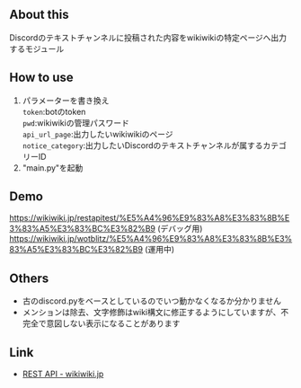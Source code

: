 ## About this
Discordのテキストチャンネルに投稿された内容をwikiwikiの特定ページへ出力するモジュール

## How to use
1. パラメーターを書き換え  
 ```token```:botのtoken  
 ```pwd```:wikiwikiの管理パスワード  
 ```api_url_page```:出力したいwikiwikiのページ  
 ```notice_category```:出力したいDiscordのテキストチャンネルが属するカテゴリーID  
1. "main.py"を起動

## Demo
https://wikiwiki.jp/restapitest/%E5%A4%96%E9%83%A8%E3%83%8B%E3%83%A5%E3%83%BC%E3%82%B9 (デバッグ用)
https://wikiwiki.jp/wotblitz/%E5%A4%96%E9%83%A8%E3%83%8B%E3%83%A5%E3%83%BC%E3%82%B9 (運用中)

## Others
- 古のdiscord.pyをベースとしているのでいつ動かなくなるか分かりません
- メンションは除去、文字修飾はwiki構文に修正するようにしていますが、不完全で意図しない表示になることがあります

## Link
- [REST API - wikiwiki.jp](https://wikiwiki.jp/sample/REST%20API)